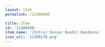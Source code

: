 ```yaml
---
layout: item
permalink: /11300998

title: Item
id: '11300998'
item_name: '(Intro) Senior Bandit Bandanna'
icon_url: '11300178.png'
---
```

